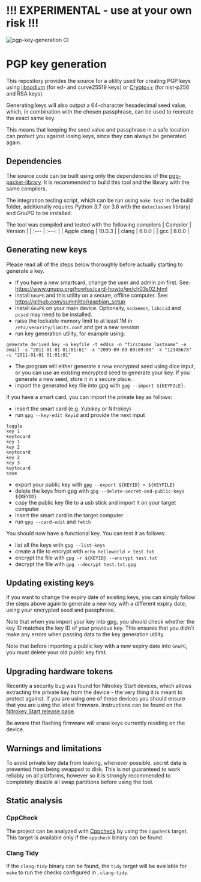 # !!! EXPERIMENTAL - use at your own risk !!!

![pgp-key-generation CI](https://github.com/summitto/pgp-key-generation/workflows/pgp-key-generation%20CI/badge.svg)

# PGP key generation

This repository provides the source for a utility used for creating PGP keys using
[libsodium](https://download.libsodium.org/doc/ "Introduction - Libsodium documentation")
(for ed- and curve25519 keys) or
[Crypto++](https://www.cryptopp.com/ "Crypto++ Library | Free C++ Class Library of Cryptographic Schemes")
(for nist-p256 and RSA keys).

Generating keys will also output a 64-character hexadecimal seed value, which, in
combination with the chosen passphrase, can be used to recreate the exact same key.

This means that keeping the seed value and passphrase in a safe location can protect
you against losing keys, since they can always be generated again.

## Dependencies

The source code can be built using only the dependencies of the
[pgp-packet-library](https://github.com/summitto/pgp-packet-library).
It is recommended to build this tool and the library with the same compilers.

The integration testing script, which can be run using `make test` in
the build folder, additionally requires Python 3.7 (or 3.6 with
the `dataclasses` library) and GnuPG to be installed.

The tool was compiled and tested with the following compilers
| Compiler      | Version         |
| :---          |     :---:       |
| Apple clang   | 10.0.3          |
| clang         | 6.0.0           |
| gcc           | 8.0.0           |

## Generating new keys

Please read all of the steps below thoroughly before actually starting to
generate a key.

- If you have a new smartcard, change the user and admin pin first. See:
  https://www.gnupg.org/howtos/card-howto/en/ch03s02.html
- install `GnuPG` and this utility on a secure, offline computer. See:
  https://github.com/summitto/raspbian_setup
- install `GnuPG` on your main device. Optionally, `scdaemon`, `libccid` and
  `pcscd` may need to be installed.
- raise the lockable memory limit to at least 1M in `/etc/security/limits.conf` and get a new session
- run key generation utility, for example using:
```
generate_derived_key -o keyfile -t eddsa -n "firstname lastname" -e email -s "2011-01-01 01:01:01" -x "2099-09-09 09:09:09" -k "12345678" -c "2011-01-01 01:01:01"
```
- The program will either generate a new encrypted seed using dice input, or you
  can use an existing encrypted seed to generate your key. If you generate a
  new seed, store it in a secure place.  
- import the generated key file into gpg with `gpg --import ${KEYFILE}`. 

If you have a smart card, you can import the private key as follows:
- insert the smart card (e.g. Yubikey or Nitrokey)
- run `gpg --key-edit keyid` and provide the next input
```
toggle
key 1
keytocard
key 1
key 2
keytocard
key 2
key 3
keytocard
save
```
- export your public key with `gpg --export ${KEYID} > ${KEYFILE}`
- delete the keys from gpg with `gpg --delete-secret-and-public-keys ${KEYID}`
- copy the public key file to a usb stick and import it on your target computer
- insert the smart card in the target computer
- run `gpg --card-edit` and `fetch`

You should now have a functional key. You can test it as follows:

- list all the keys with `gpg --list-keys` 
- create a file to encrypt with `echo helloworld > test.txt`
- encrypt the file with `gpg -r ${KEYID} --encrypt test.txt`
- decrypt the file with `gpg --decrypt test.txt.gpg`

## Updating existing keys

If you want to change the expiry date of existing keys, you can simply follow
the steps above again to generate a new key with a different expiry date, using
your encrypted seed and passphrase. 

Note that when you import your key into gpg, you should check whether the key
ID matches the key ID of your previous key. This ensures that you didn't make
any errors when passing data to the key generation utility.

Note that before importing a public key with a new expiry date into `GnuPG`,
you must delete your old public key first. 

## Upgrading hardware tokens

Recently a security bug was found for Nitrokey Start devices, which allows
extracting the private key from the device - the very thing it is meant to
protect against. If you are using one of these devices you should ensure that
you are using the latest firmware. Instructions can be found on the [Nitrokey
Start release
page](https://github.com/Nitrokey/nitrokey-start-firmware/releases).

Be aware that flashing firmware will erase keys currently residing on the
device.

## Warnings and limitations

To avoid private key data from leaking, whenever possible, secret data is
prevented from being swapped to disk. This is not guaranteed to work reliably
on all platforms, however so it is strongly recommended to completely disable
all swap partitions before using the tool.

## Static analysis

### CppCheck

The project can be analyzed with
[Cppcheck](http://cppcheck.sourceforge.net/) by using the `cppcheck`
target. This target is available only if the `cppcheck` binary can be
found.

### Clang Tidy

If the `clang-tidy` binary can be found, the `tidy` target will be available
for `make` to run the checks configured in `.clang-tidy`.


